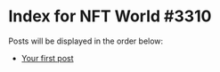 # Index for NFT World #3310
Posts will be displayed in the order below:

- [Your first post](./001-first.md)

